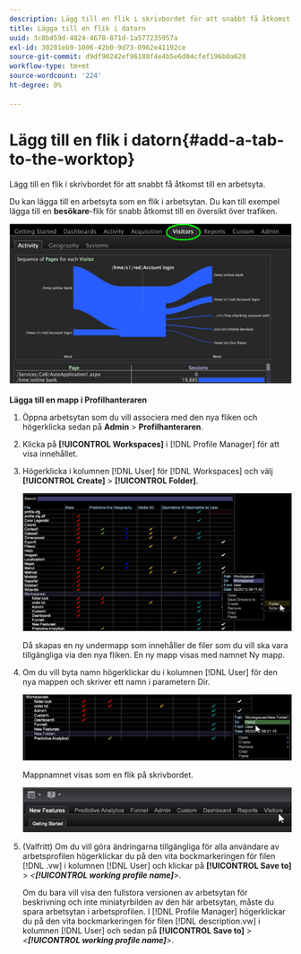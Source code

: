```yaml
---
description: Lägg till en flik i skrivbordet för att snabbt få åtkomst till en arbetsyta.
title: Lägga till en flik i datorn
uuid: 3c8b459d-4824-4678-871d-1a577235957a
exl-id: 30201eb9-1006-42b0-9d73-0962e41192ce
source-git-commit: d9df90242ef96188f4e4b5e6d04cfef196b0a628
workflow-type: tm+mt
source-wordcount: '224'
ht-degree: 0%

---
```


# Lägg till en flik i datorn{#add-a-tab-to-the-worktop}

Lägg till en flik i skrivbordet för att snabbt få åtkomst till en arbetsyta.

Du kan lägga till en arbetsyta som en flik i arbetsytan. Du kan till exempel lägga till en **besökare**-flik för snabb åtkomst till en översikt över trafiken.

![](assets/client-tab.png)

**Lägga till en mapp i Profilhanteraren**

1. Öppna arbetsytan som du vill associera med den nya fliken och högerklicka sedan på **Admin** > **Profilhanteraren**.
1. Klicka på **[!UICONTROL Workspaces]** i [!DNL Profile Manager] för att visa innehållet.
1. Högerklicka i kolumnen [!DNL User] för [!DNL Workspaces] och välj **[!UICONTROL Create]** > **[!UICONTROL Folder]**.

   ![](assets/tabs_on_worktop.png)

   Då skapas en ny undermapp som innehåller de filer som du vill ska vara tillgängliga via den nya fliken. En ny mapp visas med namnet Ny mapp.
1. Om du vill byta namn högerklickar du i kolumnen [!DNL User] för den nya mappen och skriver ett namn i parametern Dir.

   ![](assets/tabs_on_workto_1.png)

   Mappnamnet visas som en flik på skrivbordet.

   ![](assets/tabs_on_workto_2.png)

1. (Valfritt) Om du vill göra ändringarna tillgängliga för alla användare av arbetsprofilen högerklickar du på den vita bockmarkeringen för filen [!DNL .vw] i kolumnen [!DNL User] och klickar på **[!UICONTROL Save to]** > *&lt;**[!UICONTROL working profile name]**>*.

   Om du bara vill visa den fullstora versionen av arbetsytan för beskrivning och inte miniatyrbilden av den här arbetsytan, måste du spara arbetsytan i arbetsprofilen. I [!DNL Profile Manager] högerklickar du på den vita bockmarkeringen för filen [!DNL description.vw] i kolumnen [!DNL User] och sedan på **[!UICONTROL Save to]** > *&lt;**[!UICONTROL working profile name]**>*.
